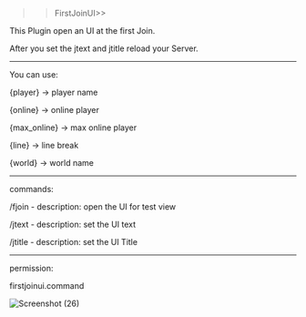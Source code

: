 >>FirstJoinUI>>

This Plugin open an UI at the first Join.

After you set the jtext and jtitle reload your Server.

---------------
You can use:

{player} -> player name

{online} -> online player

{max_online} -> max online player

{line} -> line break

{world} -> world name


---------------
commands:

/fjoin - description: open the UI for test view

/jtext - description: set the UI text

/jtitle - description: set the UI Title


---------------
permission: 

firstjoinui.command




![Screenshot (26)](https://user-images.githubusercontent.com/67799203/103339571-fcf3ba00-4a81-11eb-9985-7a96faaa9f23.png)
